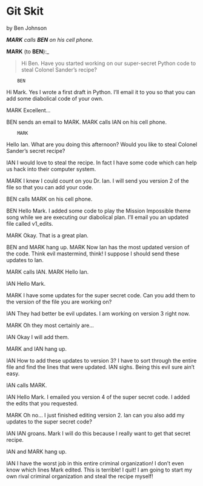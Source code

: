 # Git Skit

by Ben Johnson


_**MARK** calls **BEN** on his cell phone._

**MARK** (to **BEN**):_
>Hi Ben. Have you started working on our super-secret Python code to steal Colonel Sander’s recipe?

		BEN
Hi Mark. Yes I wrote a first draft in Python. I’ll email it to you so that you can add some diabolical code of your own.

MARK
Excellent…

BEN sends an email to MARK. MARK calls IAN on his cell phone.

		MARK
Hello Ian. What are you doing this afternoon? Would you like to steal Colonel Sander’s secret recipe?

IAN
I would love to steal the recipe. In fact I have some code which can help us hack into their computer system.

MARK
I knew I could count on you Dr. Ian. I will send you version 2 of the file so that you can add your code.

BEN calls MARK on his cell phone.

BEN
Hello Mark. I added some code to play the Mission Impossible theme song while we are executing our diabolical plan. I’ll email you an updated file called v1_edits.

MARK
Okay. That is a great plan.


BEN and MARK hang up.
MARK
Now Ian has the most updated version of the code. Think evil mastermind, think! I suppose I should send these updates to Ian.

MARK calls IAN.
MARK
Hello Ian.

IAN
Hello Mark.

MARK
I have some updates for the super secret code. Can you add them to the version of the file you are working on?

IAN
They had better be evil updates. I am working on version 3 right now.

MARK
Oh they most certainly are…

IAN
Okay I will add them.

MARK and IAN hang up.

IAN
How to add these updates to version 3? I have to sort through the entire file and find the lines that were updated.
	IAN sighs.
Being this evil sure ain’t easy.


IAN calls MARK.

IAN
Hello Mark. I emailed you version 4 of the super secret code. I added the edits that you requested.

MARK
Oh no… I just finished editing version 2. Ian can you also add my updates to the super secret code?


IAN
IAN groans.
Mark I will do this because I really want to get that secret recipe.


IAN and MARK hang up.

IAN
I have the worst job in this entire criminal organization! I don’t even know which lines Mark edited. This is terrible! I quit! I am going to start my own rival criminal organization and steal the recipe myself!

